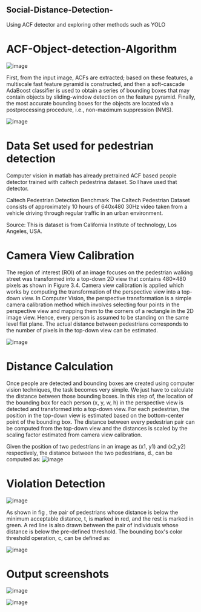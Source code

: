 ## Social-Distance-Detection-
Using ACF detector and exploring other methods such as YOLO

# ACF-Object-detection-Algorithm #

![image](https://user-images.githubusercontent.com/98182482/152291233-1b6cd3c2-90e1-4148-b856-f6f12b2733ca.png)


First, from the input image, ACFs are extracted; based on these features, a multiscale fast feature pyramid is constructed, and then a soft-cascade AdaBoost classifier is used to obtain a series of bounding boxes that may contain objects by sliding-window detection on the feature pyramid. Finally, the most accurate bounding boxes for the objects are located via a postprocessing procedure, i.e., non-maximum suppression (NMS).

![image](https://user-images.githubusercontent.com/98182482/152289924-74716fab-0a59-4e21-b383-a7f80af9cf8c.png)

# Data Set used for pedestrian detection
Computer vision in matlab has already pretrained ACF based people detector trained with caltech pedestrina dataset. So I have used that detector.

Caltech Pedestrian Detection Benchmark
The Caltech Pedestrian Dataset consists of approximately 10 hours of 640x480 30Hz video taken from a vehicle driving through regular traffic in an urban environment. 

Source: This is dataset is from California Institute of technology, Los Angeles, USA.



# Camera View Calibration

The region of interest (ROI) of an image focuses on the pedestrian walking street was transformed into a top-down 2D view that contains 480×480 pixels as shown in Figure 3.4. Camera view calibration is applied which works by computing the transformation of the perspective view into a top-down view. 
In Computer Vision, the perspective transformation is a simple camera calibration method which involves selecting four points in the perspective view and mapping them to the corners of a rectangle in the 2D image view. Hence, every person is assumed to be standing on the same level flat plane. The actual distance between pedestrians corresponds to the number of pixels in the top-down view can be estimated.

![image](https://user-images.githubusercontent.com/98182482/152290596-87067552-5849-40e7-ba12-a09e76a15d16.png)


# Distance Calculation

Once people are detected and bounding boxes are created using computer vision techniques, the task becomes very simple. We just have to calculate the distance between those bounding boxes.
In this step of, the location of the bounding box for each person (x, y, w, h) in the perspective view is detected and transformed into a top-down view. 
For each pedestrian, the position in the top-down view is estimated based on the bottom-center point of the bounding box. 
The distance between every pedestrian pair can be computed from the top-down view and the distances is scaled by the scaling factor estimated from camera view calibration.

Given the position of two pedestrians in an image as (x1, y1) and (x2,y2) respectively, the distance between the two pedestrians, d., can be computed as:
![image](https://user-images.githubusercontent.com/98182482/152290779-591a5450-b2ba-46a4-a79c-a4c1a57c0c72.png)

# Violation Detection

![image](https://user-images.githubusercontent.com/98182482/152290936-5feca048-85ee-4e31-a6b3-c15a76af4de8.png)

As shown in fig , the pair of pedestrians whose distance is below the minimum acceptable distance, t, is marked in red, and the rest is marked in green. A red line is also drawn between the pair of individuals whose distance is below the pre-defined threshold. The bounding box's color threshold operation, c, can be defined as:

![image](https://user-images.githubusercontent.com/98182482/152291011-62dbe0e2-ff71-4bb8-8169-ef77aebfc12a.png)


# Output screenshots

![image](https://user-images.githubusercontent.com/98182482/152291339-54157cdc-76c2-4e52-82b1-6db35d333de5.png)

![image](https://user-images.githubusercontent.com/98182482/152291294-aa550818-c7ae-4b0c-994b-c2c140106b32.png)








